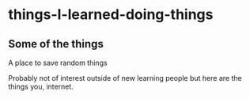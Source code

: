 # things-I-learned-doing-things
Some of the things
----
A place to save random things


Probably not of interest outside of new learning people but here are the things you, internet.
